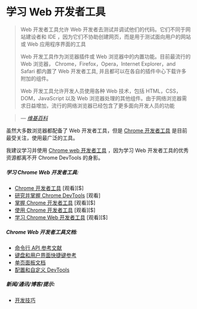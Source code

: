 # 学习 Web 开发者工具

> Web 开发者工具允许 Web 开发者去测试并调试他们的代码。它们不同于网站建设者和 IDE ，因为它们不协助创建网页，而是用于测试面向用户的网站或 Web 应用程序界面的工具
>
> Web 开发工具作为浏览器插件或 Web 浏览器中的内置功能。目前最流行的 Web 浏览器， Chrome，Firefox，Opera，Internet Explorer，and Safari 都内置了 Web 开发者工具,  并且都可以在各自的插件中心下载许多附加的组件。
>
> Web 开发工具允许开发人员使用各种 Web 技术，包括 HTML，CSS，DOM，JavaScript 以及 Web 浏览器处理的其他组件。由于网络浏览器需求日益增加，流行的网络浏览器已经包含了更多面向开发人员的功能

><cite>&#8212; [维基百科](https://en.wikipedia.org/wiki/Web_development_tools)</cite>

虽然大多数浏览器都配备了 Web 开发者工具，但是 [Chrome 开发者工具](https://developers.google.com/web/tools/chrome-devtools/) 是目前最受关注，使用最广泛的工具。

我建议学习并使用 [Chrome web 开发者工具](https://developers.google.com/web/tools/chrome-devtools/) ，因为学习 Web 开发者工具的优秀资源都离不开 Chrome DevTools 的身影。

##### 学习 Chrome Web 开发者工具:

* [Chrome 开发者工具](https://code.tutsplus.com/courses/chrome-developer-tools) [观看][$]
* [ 研究并掌握 Chrome DevTools](http://discover-devtools.codeschool.com/) [观看]
* [掌握 Chrome 开发者工具](https://frontendmasters.com/courses/chrome-dev-tools/) [观看][$]
* [使用 Chrome 开发者工具](http://www.pluralsight.com/courses/chrome-developer-tools) [观看][$]
* [学习 Chrome Web 开发者工具](https://www.lynda.com/Chrome-tutorials/Learning-Chrome-Web-Developer-Tools/590844-2.html) [观看][$]

##### Chrome Web 开发者工具文档:

* [命令行 API 参考文献](https://developers.google.com/web/tools/chrome-devtools/console/command-line-reference)
* [键盘和用户界面快捷键参考](https://developers.google.com/web/tools/iterate/inspect-styles/shortcuts)
* [单页面板文档](https://developers.google.com/web/tools/chrome-devtools/#docs)
* [配置和自定义 DevTools](https://developer.chrome.com/devtools/docs/settings)

##### 新闻/通讯/博客/提示:

* [开发技巧](https://umaar.com/dev-tips/)
